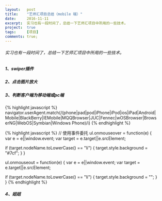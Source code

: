 ```yaml
---
layout:   post
title:    "艺师汇项目总结（mobile 端）"
date:     2016-11-11
excerpt:  实习也有一段时间了，总结一下艺师汇项目中所用的一些技术。
project:  true
tags:     [项目]
comments: true;
---
```


###### 实习也有一段时间了，总结一下艺师汇项目中所用的一些技术。

##### 1、swiper插件

##### 2、点击图片放大

##### 3、判断客户端为移动端或pc端

{% highlight javascript %}
navigator.userAgent.match(/(phone|pad|pod|iPhone|iPod|ios|iPad|Android|Mobile|BlackBerry|IEMobile|MQQBrowser|JUC|Fennec|wOSBrowser|BrowserNG|WebOS|Symbian|Windows Phone)/i)
{% endhighlight %}


{% highlight javascript %}
// 使用事件委托
ul.onmouseover = function(e) {
  var e = e||window.event;
  var target = e.target||e.srcElement;

  if (target.nodeName.toLowerCase() == "li") {
    target.style.background = "#7cf";
  }
}

ul.onmouseout = function(e) {
  var e = e||window.event;
  var target = e.target||e.srcElement;

  if (target.nodeName.toLowerCase() == "li") {
    target.style.background = "";
  }
}
{% endhighlight %}

##### 4、姐姐